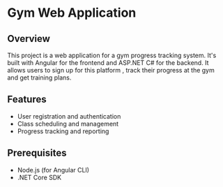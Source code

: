 # Gym Web Application

## Overview
This project is a web application for a gym progress tracking system. It's built with Angular for the frontend and ASP.NET C# for the backend. It allows users to sign up for this platform , track their progress at the gym and get training plans.

## Features
- User registration and authentication
- Class scheduling and management
- Progress tracking and reporting

## Prerequisites
- Node.js (for Angular CLI)
- .NET Core SDK
